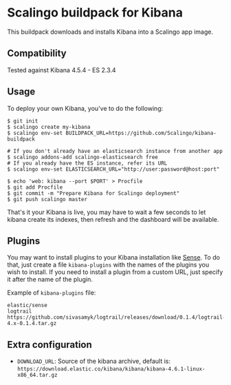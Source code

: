 # Scalingo buildpack for Kibana

This buildpack downloads and installs Kibana into a Scalingo app image.

## Compatibility

Tested against Kibana 4.5.4 - ES 2.3.4

## Usage

To deploy your own Kibana, you've to do the following:

```console
$ git init
$ scalingo create my-kibana
$ scalingo env-set BUILDPACK_URL=https://github.com/Scalingo/kibana-buildpack

# If you don't already have an elasticsearch instance from another app
$ scalingo addons-add scalingo-elasticsearch free
# If you already have the ES instance, refer its URL
$ scalingo env-set ELASTICSEARCH_URL="http://user:password@host:port"

$ echo 'web: kibana --port $PORT' > Procfile
$ git add Procfile
$ git commit -m "Prepare Kibana for Scalingo deployment"
$ git push scalingo master
```

That's it your Kibana is live, you may have to wait a few seconds to let kibana
create its indexes, then refresh and the dashboard will be available.

## Plugins

You may want to install plugins to your Kibana installation like
[Sense](https://www.elastic.co/guide/en/sense/current/installing.html).  To do
that, just create a file `kibana-plugins` with the names of the plugins you
wish to install. If you need to install a plugin from a custom URL, just
specify it after the name of the plugin.

Example of `kibana-plugins` file:

```
elastic/sense
logtrail https://github.com/sivasamyk/logtrail/releases/download/0.1.4/logtrail-4.x-0.1.4.tar.gz
```

## Extra configuration

* `DOWNLOAD_URL`: Source of the kibana archive, default is: `https://download.elastic.co/kibana/kibana/kibana-4.6.1-linux-x86_64.tar.gz`
